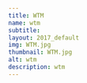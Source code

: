 ```yaml
---
title: WTM
name: wtm
subtitle: 
layout: 2017_default
img: WTM.jpg
thumbnail: WTM.jpg
alt: wtm
description: wtm
---
```

